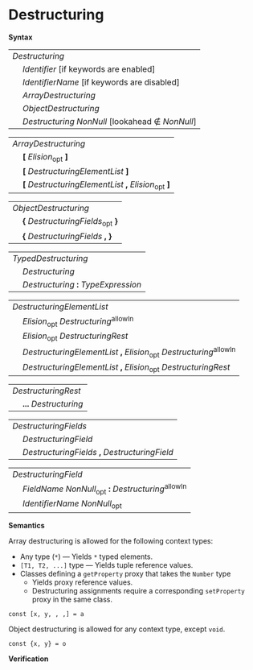 # Destructuring

**Syntax**

<table>
    <tr>
        <td colspan="2"><i>Destructuring</i></td>
    </tr>
    <tr>
        <td>&nbsp;</td><td><i>Identifier</i> [if keywords are enabled]</td>
    </tr>
    <tr>
        <td>&nbsp;</td><td><i>IdentifierName</i> [if keywords are disabled]</td>
    </tr>
    <tr>
        <td>&nbsp;</td><td><i>ArrayDestructuring</i></td>
    </tr>
    <tr>
        <td>&nbsp;</td><td><i>ObjectDestructuring</i></td>
    </tr>
    <tr>
        <td>&nbsp;</td><td><i>Destructuring</i> <i>NonNull</i> [lookahead ∉ <i>NonNull</i>]</td>
    </tr>
</table>

<table>
    <tr>
        <td colspan="2"><i>ArrayDestructuring</i></td>
    </tr>
    <tr>
        <td>&nbsp;</td><td><b>[</b> <i>Elision</i><sub>opt</sub> <b>]</b></td>
    </tr>
    <tr>
        <td>&nbsp;</td><td><b>[</b> <i>DestructuringElementList</i> <b>]</b></td>
    </tr>
    <tr>
        <td>&nbsp;</td><td><b>[</b> <i>DestructuringElementList</i> <b>,</b> <i>Elision</i><sub>opt</sub> <b>]</b></td>
    </tr>
</table>

<table>
    <tr>
        <td colspan="2"><i>ObjectDestructuring</i></td>
    </tr>
    <tr>
        <td>&nbsp;</td><td><b>{</b> <i>DestructuringFields</i><sub>opt</sub> <b>}</b></td>
    </tr>
    <tr>
        <td>&nbsp;</td><td><b>{</b> <i>DestructuringFields</i> <b>, }</b></td>
    </tr>
</table>

<table>
    <tr>
        <td colspan="2"><i>TypedDestructuring</i></td>
    </tr>
    <tr>
        <td>&nbsp;</td><td><i>Destructuring</i></td>
    </tr>
    <tr>
        <td>&nbsp;</td><td><i>Destructuring</i> <b>:</b> <i>TypeExpression</i></td>
    </tr>
</table>

<table>
    <tr>
        <td colspan="2"><i>DestructuringElementList</i></td>
    </tr>
    <tr>
        <td>&nbsp;</td><td><i>Elision</i><sub>opt</sub> <i>Destructuring</i><sup>allowIn</sup></td>
    </tr>
    <tr>
        <td>&nbsp;</td><td><i>Elision</i><sub>opt</sub> <i>DestructuringRest</i></td>
    </tr>
    <tr>
        <td>&nbsp;</td><td><i>DestructuringElementList</i> <b>,</b> <i>Elision</i><sub>opt</sub> <i>Destructuring</i><sup>allowIn</sup></td>
    </tr>
    <tr>
        <td>&nbsp;</td><td><i>DestructuringElementList</i> <b>,</b> <i>Elision</i><sub>opt</sub> <i>DestructuringRest</i></td>
    </tr>
</table>

<table>
    <tr>
        <td colspan="2"><i>DestructuringRest</i></td>
    </tr>
    <tr>
        <td>&nbsp;</td><td><b>...</b> <i>Destructuring</i></td>
    </tr>
</table>

<table>
    <tr>
        <td colspan="2"><i>DestructuringFields</i></td>
    </tr>
    <tr>
        <td>&nbsp;</td><td><i>DestructuringField</i></td>
    </tr>
    <tr>
        <td>&nbsp;</td><td><i>DestructuringFields</i> <b>,</b> <i>DestructuringField</i></td>
    </tr>
</table>

<table>
    <tr>
        <td colspan="2"><i>DestructuringField</i></td>
    </tr>
    <tr>
        <td>&nbsp;</td><td><i>FieldName</i> <i>NonNull</i><sub>opt</sub> <b>:</b> <i>Destructuring</i><sup>allowIn</sup></td>
    </tr>
    <tr>
        <td>&nbsp;</td><td><i>IdentifierName</i> <i>NonNull</i><sub>opt</sub></td>
    </tr>
</table>

**Semantics**

Array destructuring is allowed for the following context types:

* Any type (`*`) — Yields `*` typed elements.
* `[T1, T2, ...]` type — Yields tuple reference values.
* Classes defining a `getProperty` proxy that takes the `Number` type
  * Yields proxy reference values.
  * Destructuring assignments require a corresponding `setProperty` proxy in the same class.

```
const [x, y, , ,] = a
```

Object destructuring is allowed for any context type, except `void`.

```
const {x, y} = o
```

**Verification**